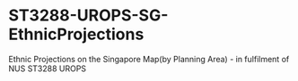 # ST3288-UROPS-SG-EthnicProjections
Ethnic Projections on the Singapore Map(by Planning Area) - in fulfilment of NUS ST3288 UROPS
